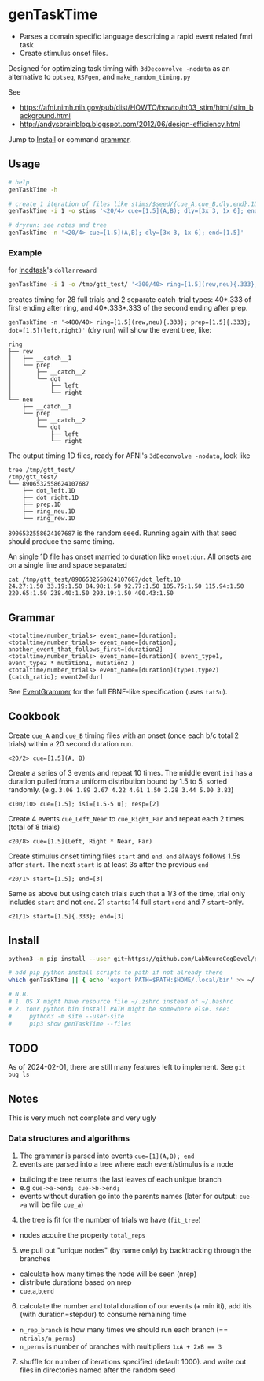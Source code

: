 # genTaskTime
* Parses a domain specific language describing a rapid event related fmri task
* Create stimulus onset files.

Designed for optimizing task timing with `3dDeconvolve -nodata` as an alternative to `optseq`, `RSFgen`, and `make_random_timing.py`

See
* https://afni.nimh.nih.gov/pub/dist/HOWTO/howto/ht03_stim/html/stim_background.html
* http://andysbrainblog.blogspot.com/2012/06/design-efficiency.html


Jump to [Install](#Install) or command [grammar](#Grammar).

## Usage
```bash
# help
genTaskTime -h

# create 1 iteration of files like stims/$seed/{cue_A,cue_B,dly,end}.1D
genTaskTime -i 1 -o stims '<20/4> cue=[1.5](A,B); dly=[3x 3, 1x 6]; end=[1.5]'

# dryrun: see notes and tree
genTaskTime -n '<20/4> cue=[1.5](A,B); dly=[3x 3, 1x 6]; end=[1.5]'
```

### Example
for [lncdtask](github.com/LabNeuroCogDevel/lncdtask)'s `dollarreward`
```bash
genTaskTime -i 1 -o /tmp/gtt_test/ '<300/40> ring=[1.5](rew,neu){.333}; prep=[1.5]{.333}; dot=[1.5](left,right)'
```
creates timing for 28 full trials and 2 separate catch-trial types: 40*.333 of first ending after ring, and 40*.333*.333 of the second ending after prep.


`genTaskTime -n '<480/40> ring=[1.5](rew,neu){.333}; prep=[1.5]{.333}; dot=[1.5](left,right)'` (dry run) will show the event tree, like:
```
ring
├── rew
│   ├── __catch__1
│   └── prep
│       ├── __catch__2
│       └── dot
│           ├── left
│           └── right
└── neu
    ├── __catch__1
    └── prep
        ├── __catch__2
        └── dot
            ├── left
            └── right
```

The output timing 1D files, ready for AFNI's `3dDeconvolve -nodata`, look like
```
tree /tmp/gtt_test/
/tmp/gtt_test/
└── 8906532558624107687
    ├── dot_left.1D
    ├── dot_right.1D
    ├── prep.1D
    ├── ring_neu.1D
    └── ring_rew.1D
```

`8906532558624107687` is the random seed. Running again with that seed should produce the same timing.

An single 1D file has onset married to duration like `onset:dur`. All onsets are on a single line and space separated
```
cat /tmp/gtt_test/8906532558624107687/dot_left.1D
24.27:1.50 33.19:1.50 84.98:1.50 92.77:1.50 105.75:1.50 115.94:1.50 220.65:1.50 238.40:1.50 293.19:1.50 400.43:1.50 
```

## Grammar
```
<totaltime/number_trials> event_name=[duration]; 
<totaltime/number_trials> event_name=[duration]; another_event_that_follows_first=[duration2]
<totaltime/number_trials> event_name=[duration]( event_type1, event_type2 * mutation1, mutation2 )
<totaltime/number_trials> event_name=[duration](type1,type2){catch_ratio}; event2=[dur]
```

See [EventGrammer](genTaskTime/EventGrammar.py#L43) for the full EBNF-like specification (uses `tatSu`).


## Cookbook

Create `cue_A` and `cue_B` timing files with an onset (once each b/c total 2 trials) within a 20 second duration run.
```
<20/2> cue=[1.5](A, B)
```

Create a series of 3 events and repeat 10 times. The middle event `isi` has a duration pulled from a uniform distribution bound by 1.5 to 5, sorted randomly. (e.g. `3.06 1.89 2.67 4.22 4.61 1.50 2.28 3.44 5.00 3.83`)
```
<100/10> cue=[1.5]; isi=[1.5-5 u]; resp=[2]
```

Create 4 events `cue_Left_Near` to `cue_Right_Far` and repeat each 2 times (total of 8 trials)
```
<20/8> cue=[1.5](Left, Right * Near, Far)
```

Create stimulus onset timing files `start`  and `end`. `end` always follows 1.5s after `start`. The next `start` is at least 3s after the previous `end`
```
<20/1> start=[1.5]; end=[3]
```

Same as above but using catch trials such that a 1/3 of the time, trial only includes `start` and not `end`. 21 `start`s: 14 full `start`+`end` and 7 `start`-only.
```
<21/1> start=[1.5]{.333}; end=[3]
```

## Install
```bash
python3 -m pip install --user git+https://github.com/LabNeuroCogDevel/genTaskTime

# add pip python install scripts to path if not already there
which genTaskTime || { echo 'export PATH=$PATH:$HOME/.local/bin' >> ~/.bashrc && source ~/.bashrc }

# N.B.
# 1. OS X might have resource file ~/.zshrc instead of ~/.bashrc
# 2. Your python bin install PATH might be somewhere else. see:
#     python3 -m site --user-site
#     pip3 show genTaskTime --files
```

## TODO
As of 2024-02-01, there are still many features left to implement. See `git bug ls`


## Notes
This is very much not complete and very ugly

### Data structures and algorithms 
 1. The grammar is parsed into events `cue=[1](A,B); end`
 2. events are parsed into a tree where each event/stimulus is a node
   -  building the tree returns the last leaves of each unique branch
   - e.g `cue->a->end; cue->b->end;`
   - events without duration go into the parents names (later for output: `cue->a` will be file `cue_a`)
 4. the tree is fit for the number of trials we have (`fit_tree`)
   - nodes acquire the property `total_reps`
 5. we pull out "unique nodes" (by name only) by backtracking through the branches
   - calculate how many times the node will be seen (nrep)
   - distribute durations based on nrep
   - `cue`,`a`,`b`,`end`
 6. calculate the number and total duration of our events (+ min iti), add itis (with duration=stepdur) to consume remaining time
   - `n_rep_branch` is how many times we should run each branch (== `ntrials/n_perms`)
   - `n_perms` is number of branches with multipliers `1xA + 2xB == 3`
 7. shuffle for number of iterations specified (default 1000). and write out files in directories named after the random seed

